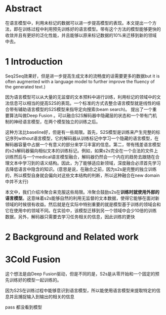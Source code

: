 # Abstract

在语言模型中，利用未标记的数据可以进一步提高模型的表现。本文提出一个方法，即在训练过程中利用预先训练好的语言模型。带有这个方法的模型能够更快的收敛并且有更好的泛化性能，并且能够以原来标记数据的10%来迁移到新的领域中去。

# 1 Introduction

Seq2Seq效果好，但是进一步提高生成文本的流畅度的话需要更多的数据but it is often augmented with a language model to further improve the fluency of the generated text.)

因为语言模型可以从大量的无监督的文本预料中进行训练，利用标记的领域中的文法信息可以相当的提高S2S的表现。一个标准的方式去整合语言模型就是线性的结合带有辅助语言模型的S2S模型来指导定向搜索(beam search)。 提出了一个重要算法叫做Deep Fusion 。可以融合S2S解码器中隐藏层的状态和一个带有门机制的神经语言模型，在两个模型独立的训练之后。

这种方法比baseline好，但是有一些局限。首先，S2S模型是训练来产生完整的标记序列without语言模型，它的解码器从训练标记中学习一个隐藏的语言模型，在解码器容量中占据一个有意义的部分来学习丰富的信息。第二，带有残差语言模型的s2s解码器偏向相似文本的训练标记。例如，如果s2s完全在一个合法的文件上训练然后与一个medical语言模型融合，解码器仍然会一个内在的趋势去跟随在合理文本中学习到的语义结构。因此，为了能够适应新领域，深度融合必须首先学习去降低语言中隐含的知识。(意思是说，在融合之前，因为s2s是完整的独立训练的，所以模型自身就会偏向对这些文本结构的判断，所以这种融合在new domain中并不太行)

本文中，我们介绍冷聚合来克服这些局限。冷聚合鼓励s2s在**训练时就使用外部的语言模型**。这意味着s2s能够自然的利用无监督的文本数据，使得它能够在面对新领域的时候很有收益。然后就是在实际中特别重要的就是模型基于训练的领域会和它在使用中的领域不同。在实验中，该模型迁移到另一个领域中会少10倍的训练数据，另外，解码器只需要去学习任务相关的信息，因此训练的更快

# 2 Background and Related work

# 3Cold Fusion

这个想法是由Deep Fusion驱动，但是不同的是，S2s是从零开始和一个固定的预先训练好的模型一起训练的。

因为S2S在训练过程中能够意识到语言模型，所以能使用语言模型来提取特定的信息并且捕捉输入到输出的相关的信息

pass 都没看到模型